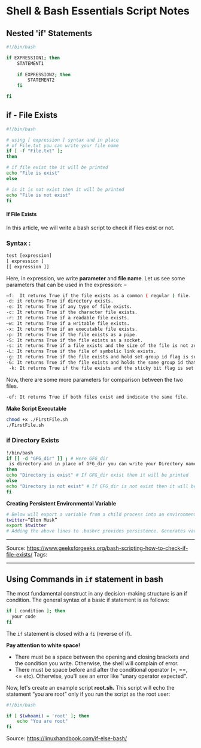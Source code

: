 # Shell & Bash Essentials Script Notes

## Nested 'if' Statements
```bash
#!/bin/bash

if EXPRESSION1; then
    STATEMENT1
	
    if EXPRESSION2; then
        STATEMENT2
	fi

fi
```

## if - File Exists
```bash
#!/bin/bash

# using [ expression ] syntax and in place 
# of File.txt you can write your file name 
if [ -f "File.txt" ]; 
then

# if file exist the it will be printed 
echo "File is exist"
else

# is it is not exist then it will be printed
echo "File is not exist"
fi
```



#### If File Exists
In this article, we will write a bash script to check if files exist or not. 

### Syntax :

```perl
test [expression]
[ expression ]
[[ expression ]]
```

Here, in expression, we write **parameter** and **file name**. Let us see some parameters that can be used in the expression: –
```bash
–f:  It returns True if the file exists as a common ( regular ) file.
-d: it returns True if directory exists.
-e: It returns True if any type of file exists.
-c: It returns True if the character file exists.
-r: It returns True if a readable file exists.
–w: It returns True if a writable file exists.
-x: It returns True if an executable file exists.
-p: It returns True if the file exists as a pipe.
-S: It returns True if the file exists as a socket.
-s: it returns True if a file exists and the size of the file is not zero.
-L: It returns True if the file of symbolic link exists.
-g: It returns True if the file exists and hold set group id flag is set..
-G: It returns True if the file exists and holds the same group id that is in process.
 -k: It returns True if the file exists and the sticky bit flag is set.
```
Now, there are some more parameters for comparison between the two files.
```bash
-ef: It returns True if both files exist and indicate the same file.
```

**Make Script Executable**
```bash
chmod +x ./FirstFile.sh
./FirstFile.sh
```

### if Directory Exists
```bash
!/bin/bash
if [[ -d "GFG_dir" ]] ; # Here GFG_dir
 is directory and in place of GFG_dir you can write your Directory name
then
echo "Directory is exist" # If GFG_dir exist then it will be printed
else
echo "Directory is not exist" # If GFG_dir is not exist then it will be printed
fi
```

**Creating Persistent Environmental Variable**
```bash
# Below will export a variable from a child process into an environmental variable. Allows system wide calling, however not persistent.
twitter=“Elon Musk”
export $twitter
# Adding the above lines to .bashrc provides persistence. Generates variable at login.
```
---
Source: https://www.geeksforgeeks.org/bash-scripting-how-to-check-if-file-exists/
Tags:

---
## Using Commands in `if` statement in bash

The most fundamental construct in any decision-making structure is an if condition. The general syntax of a basic if statement is as follows:

```bash
if [ condition ]; then
  your code
fi
```

The `if` statement is closed with a `fi` (reverse of if).

**Pay attention to white space!**

-   There must be a space between the opening and closing brackets and the condition you write. Otherwise, the shell will complain of error.
-   There must be space before and after the conditional operator (=, ==, <= etc). Otherwise, you'll see an error like "unary operator expected".

Now, let's create an example script **root.sh.** This script will echo the statement “you are root” only if you run the script as the root user:

```bash
#!/bin/bash

if [ $(whoami) = 'root' ]; then
	echo "You are root"
fi
```

Source: https://linuxhandbook.com/if-else-bash/
